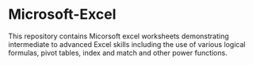 # Microsoft-Excel

This repository contains Micorsoft excel worksheets demonstrating intermediate to advanced Excel skills including the use of various logical formulas, pivot tables, index and match and other power functions.
